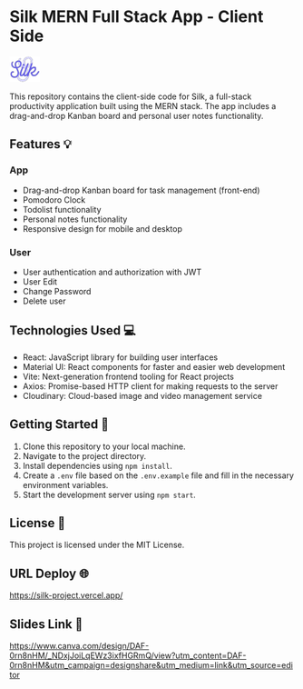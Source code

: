 # Silk MERN Full Stack App - Client Side

![silk-logo](src/assets/images/silk-logo-readme.png)

This repository contains the client-side code for Silk, a full-stack productivity application built using the MERN stack. The app includes a drag-and-drop Kanban board and personal user notes functionality.

## Features 💡

### App

- Drag-and-drop Kanban board for task management (front-end)
- Pomodoro Clock
- Todolist functionality
- Personal notes functionality
- Responsive design for mobile and desktop

### User

- User authentication and authorization with JWT
- User Edit
- Change Password
- Delete user

## Technologies Used 💻

- React: JavaScript library for building user interfaces
- Material UI: React components for faster and easier web development
- Vite: Next-generation frontend tooling for React projects
- Axios: Promise-based HTTP client for making requests to the server
- Cloudinary: Cloud-based image and video management service

## Getting Started 🚀

1. Clone this repository to your local machine.
2. Navigate to the project directory.
3. Install dependencies using `npm install`.
4. Create a `.env` file based on the `.env.example` file and fill in the necessary environment variables.
5. Start the development server using `npm start`.

## License 📝

This project is licensed under the MIT License.

## URL Deploy 🌐

https://silk-project.vercel.app/

## Slides Link 📑

https://www.canva.com/design/DAF-0rn8nHM/_NDxjJoiLqEWz3ixfHGRmQ/view?utm_content=DAF-0rn8nHM&utm_campaign=designshare&utm_medium=link&utm_source=editor
